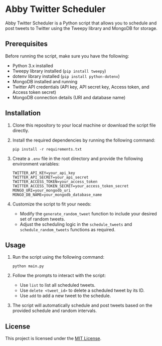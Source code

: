 # Abby Twitter Scheduler

Abby Twitter Scheduler is a Python script that allows you to schedule and post tweets to Twitter using the Tweepy library and MongoDB for storage.

## Prerequisites

Before running the script, make sure you have the following:

- Python 3.x installed
- Tweepy library installed (`pip install tweepy`)
- dotenv library installed (`pip install python-dotenv`)
- MongoDB installed and running
- Twitter API credentials (API key, API secret key, Access token, and Access token secret)
- MongoDB connection details (URI and database name)

## Installation

1. Clone this repository to your local machine or download the script file directly.

2. Install the required dependencies by running the following command:

   ```
   pip install -r requirements.txt
   ```

3. Create a `.env` file in the root directory and provide the following environment variables:

   ```
   TWITTER_API_KEY=your_api_key
   TWITTER_API_SECRET=your_api_secret
   TWITTER_ACCESS_TOKEN=your_access_token
   TWITTER_ACCESS_TOKEN_SECRET=your_access_token_secret
   MONGO_URI=your_mongodb_uri
   MONGO_DB_NAME=your_mongodb_database_name
   ```

4. Customize the script to fit your needs:
   - Modify the `generate_random_tweet` function to include your desired set of random tweets.
   - Adjust the scheduling logic in the `schedule_tweets` and `schedule_random_tweets` functions as required.

## Usage

1. Run the script using the following command:

   ```
   python main.py
   ```

2. Follow the prompts to interact with the script:

   - Use `list` to list all scheduled tweets.
   - Use `delete <tweet_id>` to delete a scheduled tweet by its ID.
   - Use `add` to add a new tweet to the schedule.

3. The script will automatically schedule and post tweets based on the provided schedule and random intervals.

## License

This project is licensed under the [MIT License](LICENSE).
